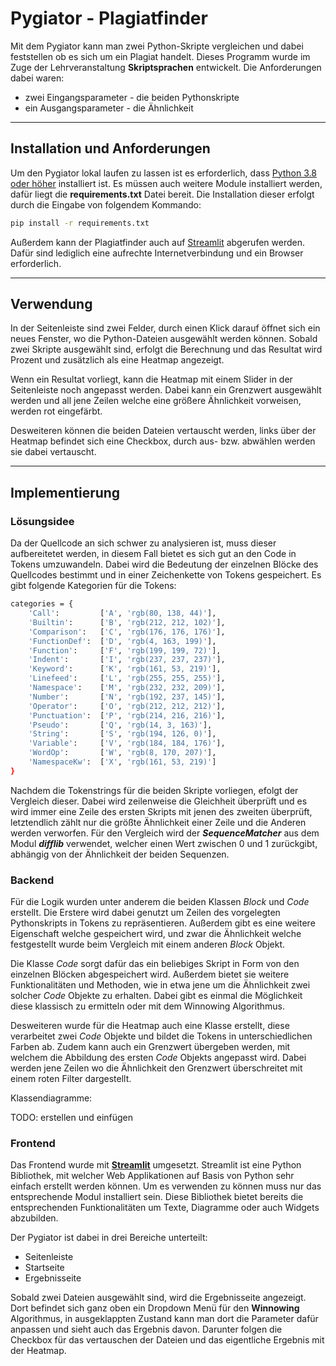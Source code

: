 # Pygiator - Plagiatfinder

Mit dem Pygiator kann man zwei Python-Skripte vergleichen und dabei feststellen ob es sich um ein Plagiat handelt. Dieses Programm wurde im Zuge der Lehrveranstaltung **Skriptsprachen** entwickelt. Die Anforderungen dabei waren:

+ zwei Eingangsparameter - die beiden Pythonskripte
+ ein Ausgangsparameter - die Ähnlichkeit

---

## Installation und Anforderungen

Um den Pygiator lokal laufen zu lassen ist es erforderlich, dass [Python 3.8 oder höher](https://www.python.org/)  installiert ist. Es müssen auch weitere Module installiert werden, dafür liegt die **requirements.txt** Datei bereit. Die Installation dieser erfolgt durch die Eingabe von folgendem Kommando:

```bash
pip install -r requirements.txt
```

Außerdem kann der Plagiatfinder auch auf [Streamlit](https://share.streamlit.io/qtr1ck/plagiat_scanner/main) abgerufen werden. Dafür sind lediglich eine aufrechte Internetverbindung und ein Browser erforderlich.

---

## Verwendung

In der Seitenleiste sind zwei Felder, durch einen Klick darauf öffnet sich ein neues Fenster, wo die Python-Dateien ausgewählt werden können. Sobald zwei Skripte ausgewählt sind, erfolgt die Berechnung und das Resultat wird Prozent und zusätzlich als eine Heatmap angezeigt.

Wenn ein Resultat vorliegt, kann die Heatmap mit einem Slider in der Seitenleiste noch angepasst werden. Dabei kann ein Grenzwert ausgewählt werden und all jene Zeilen welche eine größere Ähnlichkeit vorweisen, werden rot eingefärbt.

Desweiteren können die beiden Dateien vertauscht werden, links über der Heatmap befindet sich eine Checkbox, durch aus- bzw. abwählen werden sie dabei vertauscht.

---

## Implementierung

### Lösungsidee

Da der Quellcode an sich schwer zu analysieren ist, muss dieser aufbereitetet werden, in diesem Fall bietet es sich gut an den Code in Tokens umzuwandeln. Dabei wird die Bedeutung der einzelnen Blöcke des Quellcodes bestimmt und in einer Zeichenkette von Tokens gespeichert. Es gibt folgende Kategorien für die Tokens:

```bash
categories = {
    'Call':         ['A', 'rgb(80, 138, 44)'],
    'Builtin':      ['B', 'rgb(212, 212, 102)'],
    'Comparison':   ['C', 'rgb(176, 176, 176)'],
    'FunctionDef':  ['D', 'rgb(4, 163, 199)'],
    'Function':     ['F', 'rgb(199, 199, 72)'],
    'Indent':       ['I', 'rgb(237, 237, 237)'],
    'Keyword':      ['K', 'rgb(161, 53, 219)'],
    'Linefeed':     ['L', 'rgb(255, 255, 255)'],
    'Namespace':    ['M', 'rgb(232, 232, 209)'],
    'Number':       ['N', 'rgb(192, 237, 145)'],
    'Operator':     ['O', 'rgb(212, 212, 212)'],
    'Punctuation':  ['P', 'rgb(214, 216, 216)'],
    'Pseudo':       ['Q', 'rgb(14, 3, 163)'],
    'String':       ['S', 'rgb(194, 126, 0)'],
    'Variable':     ['V', 'rgb(184, 184, 176)'],
    'WordOp':       ['W', 'rgb(8, 170, 207)'],
    'NamespaceKw':  ['X', 'rgb(161, 53, 219)']
}
```

Nachdem die Tokenstrings für die beiden Skripte vorliegen, efolgt der Vergleich dieser. Dabei wird zeilenweise die Gleichheit überprüft und es wird immer eine Zeile des ersten Skripts mit jenen des zweiten überprüft, letztendlich zählt nur die größte Ähnlichkeit einer Zeile und die Anderen werden verworfen. Für den Vergleich wird der ***SequenceMatcher*** aus dem Modul ***difflib*** verwendet, welcher einen Wert zwischen 0 und 1 zurückgibt, abhängig von der Ähnlichkeit der beiden Sequenzen.

### Backend

Für die Logik wurden unter anderem die beiden Klassen *Block* und *Code* erstellt. Die Erstere wird dabei genutzt um Zeilen des vorgelegten Pythonskripts in Tokens zu repräsentieren. Außerdem gibt es eine weitere Eigenschaft welche gespeichert wird, und zwar die Ähnlichkeit welche festgestellt wurde beim Vergleich mit einem anderen *Block* Objekt.

Die Klasse *Code* sorgt dafür das ein beliebiges Skript in Form von den einzelnen Blöcken abgespeichert wird. Außerdem bietet sie weitere Funktionalitäten und Methoden, wie in etwa jene um die Ähnlichkeit zwei solcher *Code* Objekte zu erhalten. Dabei gibt es einmal die Möglichkeit diese klassisch zu ermitteln oder mit dem Winnowing Algorithmus.

Desweiteren wurde für die Heatmap auch eine Klasse erstellt, diese verarbeitet zwei *Code* Objekte und bildet die Tokens in unterschiedlichen Farben ab. Zudem kann auch ein Grenzwert übergeben werden, mit welchem die Abbildung des ersten *Code* Objekts angepasst wird. Dabei werden jene Zeilen wo die Ähnlichkeit den Grenzwert überschreitet mit einem roten Filter dargestellt.

Klassendiagramme:

TODO: erstellen und einfügen

### Frontend

Das Frontend wurde mit [**Streamlit**](https://www.streamlit.io/) umgesetzt. Streamlit ist eine Python Bibliothek, mit welcher Web Applikationen auf Basis von Python sehr einfach erstellt werden können. Um es verwenden zu können muss nur das entsprechende Modul
installiert sein. Diese Bibliothek bietet bereits die entsprechenden Funktionalitäten um Texte, Diagramme oder auch Widgets abzubilden.

Der Pygiator ist dabei in drei Bereiche unterteilt:

+ Seitenleiste
+ Startseite
+ Ergebnisseite

Sobald zwei Dateien ausgewählt sind, wird die Ergebnisseite angezeigt. Dort befindet sich ganz oben ein Dropdown Menü für den **Winnowing** Algorithmus, in ausgeklappten Zustand kann man dort die Parameter dafür anpassen und sieht auch das Ergebnis davon.
Darunter folgen die Checkbox für das vertauschen der Dateien und das eigentliche Ergebnis mit der Heatmap.
